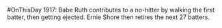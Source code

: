 #OnThisDay 1917: Babe Ruth contributes to a no-hitter by walking the first batter, then getting ejected. Ernie Shore then retires the next 27 batters.